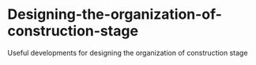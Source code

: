 # Designing-the-organization-of-construction-stage
Useful developments for designing the organization of construction stage

